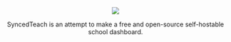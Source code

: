 <p align="center">
<img src="https://github.com/SyncedTeach/.github/assets/53388199/cdbb86cc-4481-4e52-a915-5feb3407dd95">
</p>
<p align="center">
SyncedTeach is an attempt to make a free and open-source self-hostable school dashboard.
</p>
